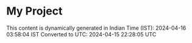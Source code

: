 # My Project

This content is dynamically generated in Indian Time (IST): 2024-04-16 03:58:04 IST
Converted to UTC: 2024-04-15 22:28:05 UTC
